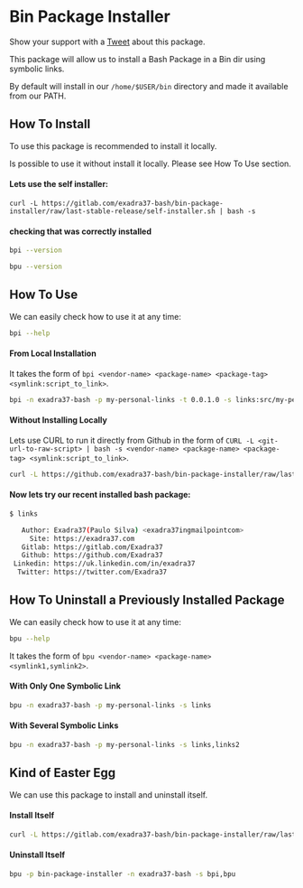 # Bin Package Installer

Show your support with a <a href="https://twitter.com/home?status=All%20%23Developers,%20%23DevOps%20and%20%23SysAdmins%20should%20try%20%23Bash_Package_Installer%20by%20@exadra37.">Tweet</a> about this package.

This package will allow us to install a Bash Package in a Bin dir using symbolic links.

By default will install in our `/home/$USER/bin` directory and made it available
from our PATH.

## How To Install

To use this package is recommended to install it locally.

Is possible to use it without install it locally. Please see How To Use section.


#### Lets use the self installer:

```
curl -L https://gitlab.com/exadra37-bash/bin-package-installer/raw/last-stable-release/self-installer.sh | bash -s
```

#### checking that was correctly installed

```bash
bpi --version
```

```bash
bpu --version
```

## How To Use

We can easily check how to use it at any time:

```bash
bpi --help
```

#### From Local Installation

It takes the form of `bpi <vendor-name> <package-name> <package-tag> <symlink:script_to_link>`.

```bash
bpi -n exadra37-bash -p my-personal-links -t 0.0.1.0 -s links:src/my-personal-links.sh
```

#### Without Installing Locally

Lets use CURL to run it directly from Github in the form of `CURL -L <git-url-to-raw-script> | bash -s <vendor-name> <package-name> <package-tag> <symlink:script_to_link>`.

```bash
curl -L https://github.com/exadra37-bash/bin-package-installer/raw/last-stable-release/src/installer.sh | bash -s -- -n exadra37-bash -p my-personal-links -t 0.0.1.0 -s links:src/my-personal-links.sh
```

#### Now lets try our recent installed bash package:

```bash
$ links

   Author: Exadra37(Paulo Silva) <exadra37ingmailpointcom>
     Site: https://exadra37.com
   Gitlab: https://gitlab.com/Exadra37
   Github: https://github.com/Exadra37
 Linkedin: https://uk.linkedin.com/in/exadra37
  Twitter: https://twitter.com/Exadra37

```

## How To Uninstall a Previously Installed Package

We can easily check how to use it at any time:

```bash
bpu --help
```

It takes the form of `bpu <vendor-name> <package-name> <symlink1,symlink2>`.

#### With Only One Symbolic Link

```bash
bpu -n exadra37-bash -p my-personal-links -s links
```

#### With Several Symbolic Links

```bash
bpu -n exadra37-bash -p my-personal-links -s links,links2
```


## Kind of Easter Egg

We can use this package to install and uninstall itself.

#### Install Itself

```bash
curl -L https://gitlab.com/exadra37-bash/bin-package-installer/raw/last-stable-release/self-installer.sh | bash -s -- -n exadra37-bash -p bin-package-installer -t last-stable-release -s bpi:src/installer.sh,bpu:src/uninstaller.sh
```

#### Uninstall Itself

```bash
bpu -p bin-package-installer -n exadra37-bash -s bpi,bpu
```
